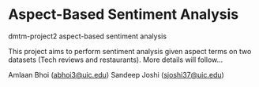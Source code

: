 # Aspect-Based Sentiment Analysis
dmtm-project2 aspect-based sentiment analysis

This project aims to perform sentiment analysis given aspect terms on two datasets (Tech reviews and restaurants). More details will follow...

Amlaan Bhoi (abhoi3@uic.edu)
Sandeep Joshi (sjoshi37@uic.edu)